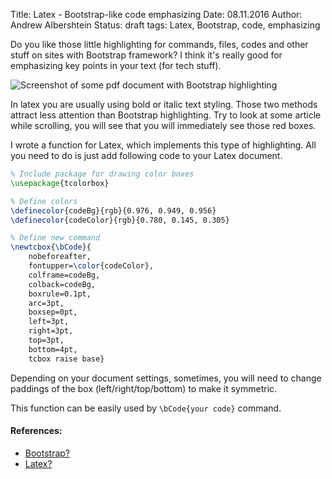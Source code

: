 Title: Latex - Bootstrap-like code emphasizing
Date: 08.11.2016
Author: Andrew Albershtein
Status: draft
tags: Latex, Bootstrap, code, emphasizing

Do you like those little highlighting for commands, files, codes and other stuff 
on sites with Bootstrap framework? I think it's really good for emphasizing key 
points in your text (for tech stuff).

![Screenshot of some pdf document with Bootstrap
highlighting]({filename}/images/latex_pdf_bcode_example.png)

In latex you are usually using bold or italic text styling. Those two methods
attract less attention than Bootstrap highlighting. Try to look at some article
while scrolling, you will see that you will immediately see those red boxes.

I wrote a function for Latex, which implements this type of highlighting. All you
need to do is just add following code to your Latex document.

```tex
% Include package for drawing color boxes
\usepackage{tcolorbox}

% Define colors
\definecolor{codeBg}{rgb}{0.976, 0.949, 0.956}
\definecolor{codeColor}{rgb}{0.780, 0.145, 0.305}

% Define new command
\newtcbox{\bCode}{
    nobeforeafter,
    fontupper=\color{codeColor},
    colframe=codeBg,
    colback=codeBg,
    boxrule=0.1pt,
    arc=3pt,
    boxsep=0pt,
    left=3pt,
    right=3pt,
    top=3pt,
    bottom=4pt,
    tcbox raise base}
```

Depending on your document settings, sometimes, you will need to change paddings 
of the box (left/right/top/bottom) to make it symmetric.

This function can be easily used by `\bCode{your code}` command.

#### References: ####

- [Bootstrap?](http://getbootstrap.com/)
- [Latex?](https://www.latex-project.org/)


